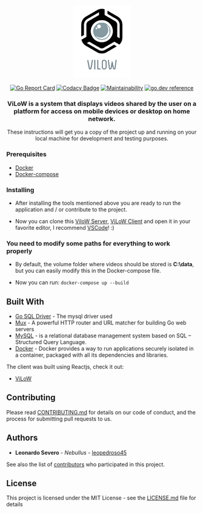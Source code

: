 <p align="center">
	<!-- ![alt text](https://github.com/leopedroso45/ViLoW/blob/master/app/web/ViLoWofc.png) --> 
	<a href="#"><img src="https://github.com/leopedroso45/ViLoW/blob/master/web/ViLoWofc.png" alt="ViLoW">	
	</a>
</p>

<div align="center">
	
[![Go Report Card](https://goreportcard.com/badge/github.com/leopedroso45/vilow)](https://goreportcard.com/report/github.com/leopedroso45/ViLoW)
[![Codacy Badge](https://api.codacy.com/project/badge/Grade/c402f859fde040c9af9f5b9e2e272d31)](https://app.codacy.com/manual/leopedroso45/ViLoW?utm_source=github.com&utm_medium=referral&utm_content=leopedroso45/ViLoW&utm_campaign=Badge_Grade_Dashboard)
[![Maintainability](https://api.codeclimate.com/v1/badges/974ea2165b7a5ac93d63/maintainability)](https://codeclimate.com/github/leopedroso45/ViLoW/maintainability)
[![go.dev reference](https://img.shields.io/badge/go.dev-reference-007d9c?logo=go&logoColor=white&style=flat)](https://pkg.go.dev/github.com/leopedroso45/vilow)

</div>

<h3 align="center">ViLoW is a system that displays videos shared by the user on a platform for access on mobile devices or desktop on home network.</h3>

<p align="center">These instructions will get you a copy of the project up and running on your local machine for development and testing purposes.</p>
 

### Prerequisites

- [Docker](https://docs.docker.com/)
- [Docker-compose](https://docs.docker.com/compose/install/)

### Installing

- After installing the tools mentioned above you are ready to run the application and / or contribute to the project.

- Now you can clone this [ViloW Server](https://github.com/leopedroso45/ViLoW), [ViLoW Client](https://github.com/leopedroso45/ViLoW_Client) and open it in your favorite editor, I recommend [VSCode](https://code.visualstudio.com/)!  :)

### You need to modify some paths for everything to work properly

- By default, the volume folder where videos should be stored is **C:\data**, but you can easily modify this in the Docker-compose file.

- Now you can run: 
```docker-compose up --build```

## Built With

* [Go SQL Driver](https://github.com/go-sql-driver/mysql) - The mysql driver used
* [Mux](https://github.com/gorilla/mux) - A powerful HTTP router and URL matcher for building Go web servers
* [MySQL](https://www.mysql.com/) - is a relational database management system based on SQL – Structured Query Language.
* [Docker](https://docs.docker.com/) - Docker provides a way to run applications securely isolated in a container, packaged with all its dependencies and libraries.

The client was built using Reactjs, check it out:

- [ViLoW](https://github.com/leopedroso45/ViLoW_Client)

## Contributing

Please read [CONTRIBUTING.md](https://gist.github.com/) for details on our code of conduct, and the process for submitting pull requests to us.

## Authors

* **Leonardo Severo** - *Nebullus* - [leopedroso45](https://github.com/leopedroso45)

See also the list of [contributors](https://github.com/leopedroso45/ViLoW/graphs/contributors) who participated in this project.

## License

This project is licensed under the MIT License - see the [LICENSE.md](LICENSE.md) file for details
